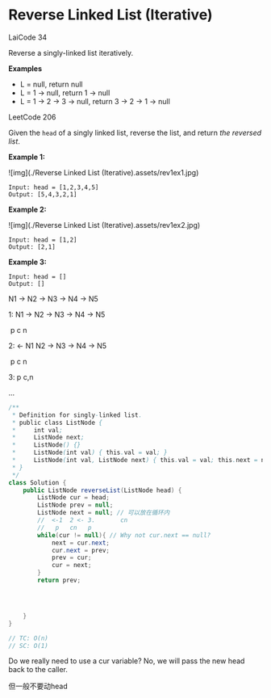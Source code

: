 # Reverse Linked List (Iterative)

LaiCode 34

Reverse a singly-linked list iteratively.

**Examples**

- L = null, return null
- L = 1 -> null, return 1 -> null
- L = 1 -> 2 -> 3 -> null, return 3 -> 2 -> 1 -> null



LeetCode 206

Given the `head` of a singly linked list, reverse the list, and return *the reversed list*.



**Example 1:**

![img](./Reverse Linked List (Iterative).assets/rev1ex1.jpg)

```
Input: head = [1,2,3,4,5]
Output: [5,4,3,2,1]
```

**Example 2:**

![img](./Reverse Linked List (Iterative).assets/rev1ex2.jpg)

```
Input: head = [1,2]
Output: [2,1]
```

**Example 3:**

```
Input: head = []
Output: []
```



N1 -> N2 -> N3 -> N4 -> N5



1:           N1 -> N2 -> N3 -> N4 -> N5

​	   p 	 c        n

2:         <- N1    N2 -> N3 -> N4 -> N5

​		p       c        n

3:             p         c,n

...



```java
/**
 * Definition for singly-linked list.
 * public class ListNode {
 *     int val;
 *     ListNode next;
 *     ListNode() {}
 *     ListNode(int val) { this.val = val; }
 *     ListNode(int val, ListNode next) { this.val = val; this.next = next; }
 * }
 */
class Solution {
    public ListNode reverseList(ListNode head) {
        ListNode cur = head;
        ListNode prev = null;
        ListNode next = null; // 可以放在循环内
        //  <-1  2 <- 3.       cn
        //   p   cn   p
        while(cur != null){ // Why not cur.next == null?
            next = cur.next;
            cur.next = prev;
            prev = cur;
            cur = next;
        }
        return prev; 




    }
}

// TC: O(n)
// SC: O(1)
```

Do we really need to use a cur variable? No, we will pass the new head back to the caller.

但一般不要动head

